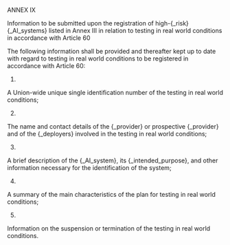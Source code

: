 ANNEX IX

Information to be submitted upon the registration of high-{_risk} {_AI_systems} listed in Annex III in relation to testing in real world conditions in accordance with Article 60

The following information shall be provided and thereafter kept up to date with regard to testing in real world conditions to be registered in accordance with Article 60:

1.

A Union-wide unique single identification number of the testing in real world conditions;

2.

The name and contact details of the {_provider} or prospective {_provider} and of the {_deployers} involved in the testing in real world conditions;

3.

A brief description of the {_AI_system}, its {_intended_purpose}, and other information necessary for the identification of the system;

4.

A summary of the main characteristics of the plan for testing in real world conditions;

5.

Information on the suspension or termination of the testing in real world conditions.


